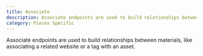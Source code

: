 ```yaml
---
title: Associate
description: Associate endpoints are used to build relationships between materials, like associating a related website or a tag with an asset.
category: Pieces Specific
---
```


Associate endpoints are used to build relationships between materials, like associating a related website or a tag with an asset.
